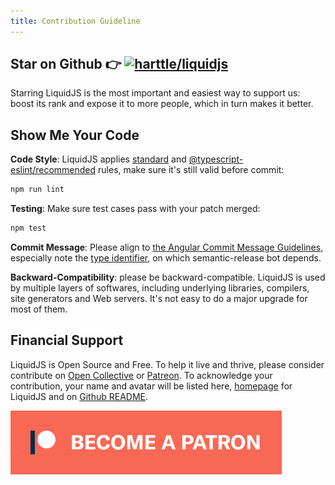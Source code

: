 ```yaml
---
title: Contribution Guideline
---
```


## Star on Github 👉 [![harttle/liquidjs](https://img.shields.io/github/stars/harttle/liquidjs?style=flat-square)][liquidjs]

Starring LiquidJS is the most important and easiest way to support us: boost its rank and expose it to more people, which in turn makes it better.

## Show Me Your Code

**Code Style**: LiquidJS applies [standard](https://github.com/standard/eslint-config-standard) and [@typescript-eslint/recommended](https://github.com/typescript-eslint/typescript-eslint/blob/master/packages/eslint-plugin/src/configs/recommended.json) rules, make sure it's still valid before commit:

```bash
npm run lint
```

**Testing**: Make sure test cases pass with your patch merged:

```bash
npm test
```

**Commit Message**: Please align to [the Angular Commit Message Guidelines](https://github.com/angular/angular.js/blob/master/DEVELOPERS.md#commits), especially note the [type identifier](https://github.com/angular/angular.js/blob/master/DEVELOPERS.md#type), on which semantic-release bot depends.

**Backward-Compatibility**: please be backward-compatible. LiquidJS is used by multiple layers of softwares, including underlying libraries, compilers, site generators and Web servers. It's not easy to do a major upgrade for most of them.

## Financial Support

LiquidJS is Open Source and Free. To help it live and thrive, please consider contribute on [Open Collective][oc] or [Patreon][pt]. To acknowledge your contribution, your name and avatar will be listed here, [homepage](https://liquidjs.com/) for LiquidJS and on [Github README][liquidjs].

<object type="image/svg+xml" data="https://opencollective.com/liquidjs/tiers/backer.svg?avatarHeight=72"></object>

[![Become a Patron!](../icon/become_a_patron_button@2x.png)](https://www.patreon.com/bePatron?u=32321060)

[oc]: https://opencollective.com/liquidjs/
[pt]: https://www.patreon.com/harttle
[shopify/liquid]: https://shopify.github.io/liquid/
[caniuse-promises]: http://caniuse.com/#feat=promises
[pp]: https://github.com/taylorhakes/promise-polyfill
[tutorial]: https://shopify.github.io/liquid/basics/introduction/
[liquidjs]: https://github.com/harttle/liquidjs
